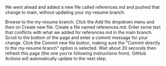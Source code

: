 We went ahead and added a new file called references.md and pushed that change to main, without updating your my-resume branch.

Browse to the my-resume branch.
Click the Add file dropdown menu and then on Create new file.
Create a file named references.md.
Enter some text that conflicts with what we added for references.md in the main branch.
Scroll to the bottom of the page and enter a commit message for your change.
Click the Commit new file button, making sure the "Commit directly to the my-resume branch" option is selected.
Wait about 20 seconds then refresh this page (the one you're following instructions from). GitHub Actions will automatically update to the next step.
